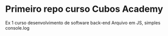 # Primeiro repo curso Cubos Academy
 Ex 1 curso desenvolvimento de software back-end
 Arquivo em JS, simples console.log
